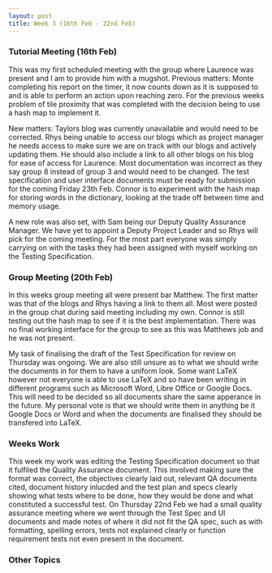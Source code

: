 ```yaml
---
layout: post
title: Week 3 (16th Feb - 22nd Feb)
---
```


### Tutorial Meeting (16th Feb)
This was my first scheduled meeting with the group where Laurence was present and I am to provide him with a mugshot.
Previous matters:
Monte completing his report on the timer, it now counts down as it is supposed to and is able to perform an action upon reaching zero.
For the previous weeks problem of tile proximity that was completed with the decision being to use a hash map to implement it.

New matters:
Taylors blog was currently unavailable and would need to be corrected.
Rhys being unable to access our blogs which as project manager he needs access to make sure we are on track with our blogs and actively updating them. He should also include a link to all other blogs on his blog for ease of access for Laurence.
Most documentation was incorrect as they say group 8 instead of group 3 and would need to be changed.
The test specification and user interface documents must be ready for submission for the coming Friday 23th Feb.
Connor is to experiment with the hash map for storing words in the dictionary, looking at the trade off between time and memory usage.

A new role was also set, with Sam being our Deputy Quality Assurance Manager. We have yet to appoint a Deputy Project Leader and so Rhys will pick for the coming meeting.
For the most part everyone was simply carrying on with the tasks they had been assigned with myself working on the Testing Specification.

### Group Meeting (20th Feb)
In this weeks group meeting all were present bar Matthew.
The first matter was that of the blogs and Rhys having a link to them all. Most were posted in the group chat during said meeting including my own. Connor is still testing out the hash map to see if it is the best implementation. There was no final working interface for the group to see as this was Matthews job and he was not present.

My task of finalising the draft of the Test Specification for review on Thursday was ongoing. We are also still unsure as to what we should write the documents in for them to have a uniform look. Some want LaTeX however not everyone is able to use LaTeX and so have been writing in different programs such as Microsoft Word, Libre Office or Google Docs. This will need to be decided so all documents share the same apperance in the future. My personal vote is that we should write them in anything be it Google Docs or Word and when the documents are finalised they should be transfered into LaTeX.

### Weeks Work
This week my work was editing the Testing Specification document so that it fulfiled the Quality Assurance document. This involved making sure the format was correct, the objectives clearly laid out, relevant QA documents cited, document history inlucded and the test plan and specs clearly showing what tests where to be done, how they would be done and what constituted a successful test. On Thursday 22nd Feb we had a small quality assurance meeting where we went through the Test Spec and UI documents and made notes of where it did not fit the QA spec, such as with formatting, spelling errors, tests not explained clearly or function requirement tests not even present in the document.

### Other Topics

